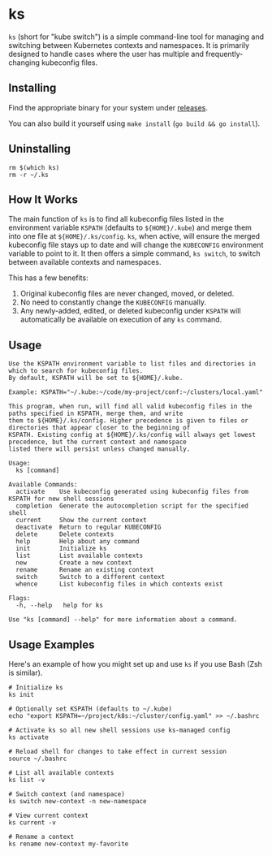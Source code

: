 # ks

`ks` (short for "kube switch") is a simple command-line tool for managing and switching between Kubernetes contexts
and namespaces. It is primarily designed to handle cases where the user has multiple and frequently-changing kubeconfig
files.

## Installing

Find the appropriate binary for your system under [releases](https://github.com/bfbachmann/ks/releases).

You can also build it yourself using `make install` (`go build && go install`).

## Uninstalling

```shell
rm $(which ks)
rm -r ~/.ks
```

## How It Works

The main function of `ks` is to find all kubeconfig files listed in the environment variable `KSPATH` (defaults to
`${HOME}/.kube`) and merge them into one file at `${HOME}/.ks/config`. `ks`, when active, will ensure the merged 
kubeconfig file stays up to date and will change the `KUBECONFIG` environment variable to point to it. It then offers
a simple command, `ks switch`, to switch between available contexts and namespaces.

This has a few benefits:
1. Original kubeconfig files are never changed, moved, or deleted.
2. No need to constantly change the `KUBECONFIG` manually.
3. Any newly-added, edited, or deleted kubeconfig under `KSPATH` will automatically be available on execution of any 
`ks` command.

## Usage

```
Use the KSPATH environment variable to list files and directories in which to search for kubeconfig files.
By default, KSPATH will be set to ${HOME}/.kube.

Example: KSPATH="~/.kube:~/code/my-project/conf:~/clusters/local.yaml"

This program, when run, will find all valid kubeconfig files in the paths specified in KSPATH, merge them, and write
them to ${HOME}/.ks/config. Higher precedence is given to files or directories that appear closer to the beginning of
KSPATH. Existing config at ${HOME}/.ks/config will always get lowest precedence, but the current context and namespace
listed there will persist unless changed manually.

Usage:
  ks [command]

Available Commands:
  activate    Use kubeconfig generated using kubeconfig files from KSPATH for new shell sessions
  completion  Generate the autocompletion script for the specified shell
  current     Show the current context
  deactivate  Return to regular KUBECONFIG
  delete      Delete contexts
  help        Help about any command
  init        Initialize ks
  list        List available contexts
  new         Create a new context
  rename      Rename an existing context
  switch      Switch to a different context
  whence      List kubeconfig files in which contexts exist

Flags:
  -h, --help   help for ks

Use "ks [command] --help" for more information about a command.
```

## Usage Examples

Here's an example of how you might set up and use `ks` if you use Bash (Zsh is similar).

```shell
# Initialize ks
ks init

# Optionally set KSPATH (defaults to ~/.kube)
echo "export KSPATH=~/project/k8s:~/cluster/config.yaml" >> ~/.bashrc

# Activate ks so all new shell sessions use ks-managed config
ks activate

# Reload shell for changes to take effect in current session
source ~/.bashrc

# List all available contexts
ks list -v

# Switch context (and namespace)
ks switch new-context -n new-namespace

# View current context
ks current -v

# Rename a context
ks rename new-context my-favorite
```
